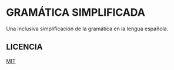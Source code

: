 # GRAMÁTICA SIMPLIFICADA

Una inclusiva simplificación de la gramática en la lengua española.

## LICENCIA

[MIT](https://opensource.org/license/mit)
